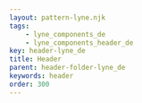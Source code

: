 ```yaml
---
layout: pattern-lyne.njk
tags: 
    - lyne_components_de
    - lyne_components_header_de
key: header-lyne_de
title: Header
parent: header-folder-lyne_de
keywords: header
order: 300
---
```

